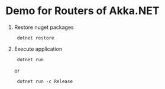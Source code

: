 # Demo for Routers of Akka.NET  #

1. Restore nuget packages

        dotnet restore

2. Execute application

        dotnet run 

    or

        dotnet run -c Release
